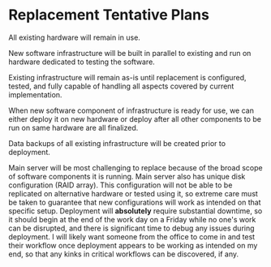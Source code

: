 # Replacement Tentative Plans

All existing hardware will remain in use.

New software infrastructure will be built in parallel to existing and run on hardware dedicated to testing the software.

Existing infrastructure will remain as-is until replacement is configured, tested, and fully capable of handling all aspects covered by current implementation.


When new software component of infrastructure is ready for use,
we can either deploy it on new hardware or deploy after all other components to be run on same hardware are all finalized.

Data backups of all existing infrastructure will be created prior to deployment.

Main server will be most challenging to replace because of the broad scope of software components it is running.
Main server also has unique disk configuration (RAID array).
This configuration will not be able to be replicated on alternative hardware or tested using it,
so extreme care must be taken to guarantee that new configurations will work as intended on that specific setup.
Deployment will **absolutely** require substantial downtime,
so it should begin at the end of the work day on a Friday while no one's work can be disrupted,
and there is significant time to debug any issues during deployment.
I will likely want someone from the office to come in and test their workflow once deployment appears to be working as intended on my end,
so that any kinks in critical workflows can be discovered, if any.

